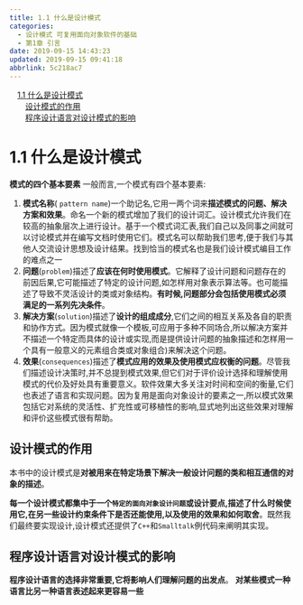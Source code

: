 ```yaml
---
title: 1.1 什么是设计模式
categories: 
  - 设计模式 可复用面向对象软件的基础
  - 第1章 引言
date: 2019-09-15 14:43:23
updated: 2019-09-15 09:41:18
abbrlink: 5c218ac7
---
```

<div id='my_toc'><a href="/ReadingNotes/5c218ac7/#1.1-什么是设计模式" class="header_1">1.1 什么是设计模式</a><br><a href="/ReadingNotes/5c218ac7/#设计模式的作用" class="header_2">设计模式的作用</a><br><a href="/ReadingNotes/5c218ac7/#程序设计语言对设计模式的影响" class="header_2">程序设计语言对设计模式的影响</a><br></div>
<style>
    .header_1{
        margin-left: 1em;
    }
    .header_2{
        margin-left: 2em;
    }
    .header_3{
        margin-left: 3em;
    }
    .header_4{
        margin-left: 4em;
    }
    .header_5{
        margin-left: 5em;
    }
    .header_6{
        margin-left: 6em;
    }
</style>
<!--more-->
<script>if (navigator.platform.search('arm')==-1){document.getElementById('my_toc').style.display = 'none';}
var e,p = document.getElementsByTagName('p');while (p.length>0) {e = p[0];e.parentElement.removeChild(e);}
</script>

<!--end-->
<!--SSTStart-->
# 1.1 什么是设计模式 #
**模式的四个基本要素**
一般而言,一个模式有四个基本要素:
1. **模式名称**( `pattern name`)一个助记名,它用一两个词来**描述模式的问题、解决方案和效果**。命名一个新的模式增加了我们的设计词汇。设计模式允许我们在较高的抽象层次上进行设计。基于一个模式词汇表,我们自己以及同事之间就可以讨论模式并在编写文档时使用它们。模式名可以帮助我们思考,便于我们与其他人交流设计思想及设计结果。找到恰当的模式名也是我们设计模式编目工作的难点之一
2. **问题**(`problem`)描述了**应该在何时使用模式**。它解释了设计问题和问题存在的前因后果,它可能描述了特定的设计问题,如怎样用对象表示算法等。也可能描述了导致不灵活设计的类或对象结构。**有时候,问题部分会包括使用模式必须满足的一系列先决条件**。
3. **解决方案**(`solution`)描述了**设计的组成成分**,它们之间的相互关系及各自的职责和协作方式。因为模式就像一个模板,可应用于多种不同场合,所以解决方案并不描述一个特定而具体的设计或实现,而是提供设计问题的抽象描述和怎样用一个具有一般意义的元素组合类或对象组合)来解决这个问题。
4. **效果**(`consequences`)描述了**模式应用的效果及使用模式应权衡的问题**。尽管我们描述设计决策时,并不总提到模式效果,但它们对于评价设计选择和理解使用模式的代价及好处具有重要意义。软件效果大多关注对时间和空间的衡量,它们也表述了语言和实现问题。因为复用是面向对象设计的要素之一,所以模式效果包括它对系统的灵活性、扩充性或可移植性的影响,显式地列出这些效果对理解和评价这些模式很有帮助。

## 设计模式的作用 ##
本书中的设计模式是**对被用来在特定场景下解决一般设计问题的类和相互通信的对象的描述**。

**每一个设计模式都集中于一个`特定的面向对象设计问题`或设计要点,描述了什么时候使用它,在另一些设计约束条件下是否还能使用,以及使用的效果和如何取舍**。既然我们最终要实现设计,设计模式还提供了`C++`和`Smalltalk`例代码来阐明其实现。

## 程序设计语言对设计模式的影响 ##
**程序设计语言的选择非常重要,它将影响人们理解问题的出发点**。
**对某些模式一种语言比另一种语言表述起来更容易一些**
<!--SSTStop-->
